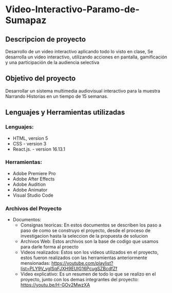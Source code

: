 # Video-Interactivo-Paramo-de-Sumapaz

## Descripcion de proyecto
Desarrollo de un video interactivo aplicando todo lo visto en clase, Se desarrolla un video interactivo, utilizando acciones en pantalla, gamificación y una participación de la audiencia selectiva

## Objetivo del proyecto
Desarrollar un sistema multimedia audiovisual interactivo para la muestra Narrando Historias en un tiempo de 15 semanas.

## Lenguajes y Herramientas utilizadas
### Lenguajes:
- HTML, version 5
- CSS - version 3
- React.js. - version 16.13.1

### Herramientas:
- Adobe Premiere Pro
- Adobe After Effects
- Adobe Audition
- Adobe Animator
- Visual Studio Code

### Archivos del Proyecto
* Documentos:
  - Consignas teoricas: En estos documentos se describen los paso a paso de como se construyo el proyecto, desde el proceso de investigacion hasta la seleccion de la propuesta de solucion
  - Archivos Web: Estos archivos son la base de codigo que usamos para darle forma al proecto
  - Videos realizados: Estos son los videos utilizados en el proyecto, estos fueron realizados con las herramientas anteriormente mensionadas: https://youtube.com/playlist?list=PLY9V_vglSqFJXH9EUIG16PcugSZBcdfZf
  - Video explicativo: Es un resumen de todo lo que se realizo en el proyecto, junto con los demas integrantes del proyecto: https://youtu.be/H-GOv2MwzXA 

